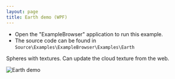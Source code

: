 ```yaml
---
layout: page
title: Earth demo (WPF)
---
```


* Open the "ExampleBrowser" application to run this example.
* The source code can be found in `Source\Examples\ExampleBrowser\Examples\Earth`


Spheres with textures. Can update the cloud texture from the web.

![Earth demo](/public/images/demos/wpf/EarthDemo.png)
